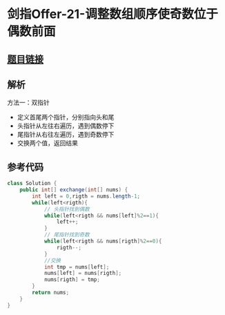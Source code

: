 # 剑指Offer-21-调整数组顺序使奇数位于偶数前面

## [题目链接](https://leetcode-cn.com/problems/diao-zheng-shu-zu-shun-xu-shi-qi-shu-wei-yu-ou-shu-qian-mian-lcof/)

## 解析
方法一：双指针
- 定义首尾两个指针，分别指向头和尾
- 头指针从左往右遍历，遇到偶数停下
- 尾指针从右往左遍历，遇到奇数停下
- 交换两个值，返回结果


## 参考代码
```Java
class Solution {
    public int[] exchange(int[] nums) {
        int left = 0,rigth = nums.length-1;
        while(left<rigth){
            // 头指针找到偶数
            while(left<rigth && nums[left]%2==1){
                left++;
            }
            // 尾指针找到奇数
            while(left<rigth && nums[rigth]%2==0){
                rigth--;
            }
            //交换
            int tmp = nums[left];
            nums[left] = nums[rigth];
            nums[rigth] = tmp;
        }
        return nums;
    }
}
```
